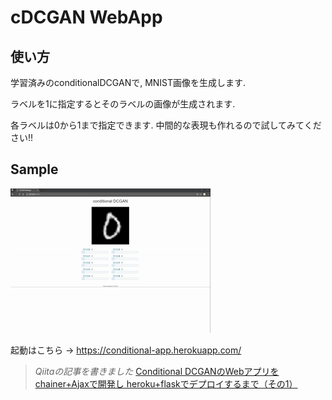 ﻿# cDCGAN WebApp

## 使い方

学習済みのconditionalDCGANで, MNIST画像を生成します.

ラベルを1に指定するとそのラベルの画像が生成されます.

各ラベルは0から1まで指定できます. 中間的な表現も作れるので試してみてください!!

## Sample
![sample](./sample.gif)

起動はこちら -> <https://conditional-app.herokuapp.com/>

> *Qiitaの記事を書きました*
> [Conditional DCGANのWebアプリをchainer+Ajaxで開発し heroku+flaskでデプロイするまで（その1）](https://qiita.com/Dai7Igarashi/items/b2d88ced9953954fd86a)
